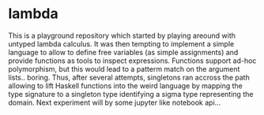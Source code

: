 # lambda

This is a playground repository which started by playing areound with untyped lambda calculus. It was then tempting to implement a simple language to allow to define free variables (as simple assignments) and provide functions as tools to inspect expressions. Functions support ad-hoc polymorphism, but this would lead to a patterm match on the argument lists.. boring. Thus, after several attempts, singletons ran accross the path allowing to lift Haskell functions into the weird language by mapping the type signature to a singleton type identifying a sigma type representing the domain. Next experiment will by some jupyter like notebook api...